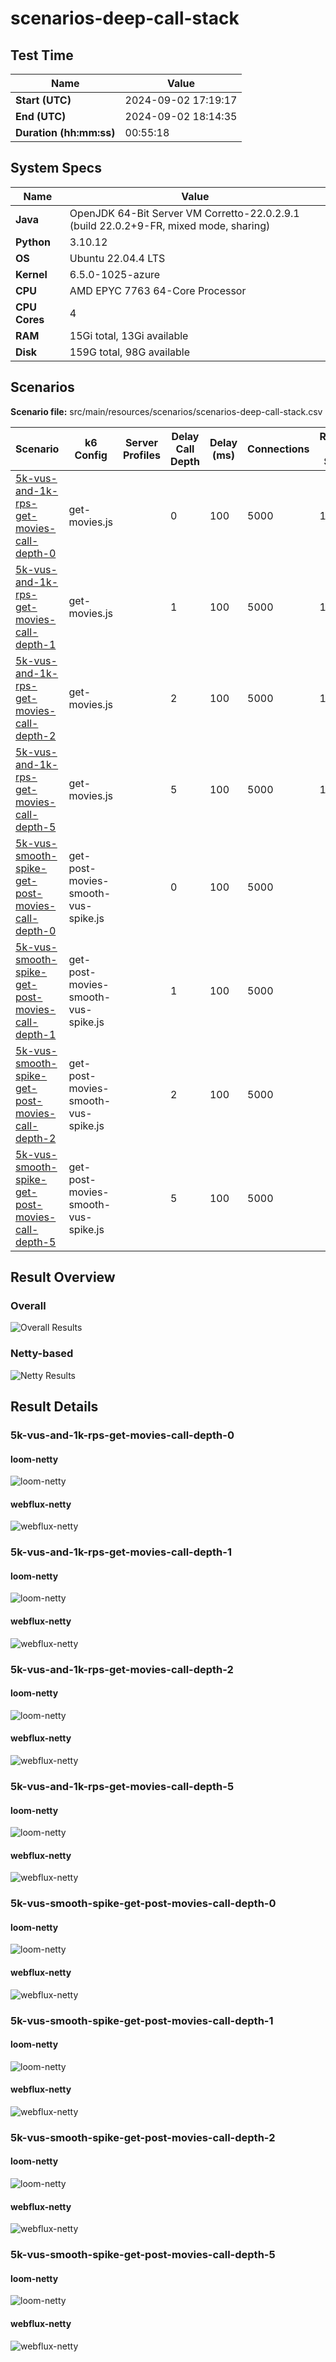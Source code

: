# scenarios-deep-call-stack

## Test Time

| **Name**                | **Value** |
|-------------------------|-----------|
| **Start (UTC)** | 2024-09-02 17:19:17 |
| **End (UTC)** | 2024-09-02 18:14:35 |
| **Duration (hh:mm:ss)** | 00:55:18 |

## System Specs

| **Name**                | **Value** |
|-------------------------|-----------|
| **Java** | OpenJDK 64-Bit Server VM Corretto-22.0.2.9.1 (build 22.0.2+9-FR, mixed mode, sharing) |
| **Python** | 3.10.12 |
| **OS** | Ubuntu 22.04.4 LTS |
| **Kernel** | 6.5.0-1025-azure |
| **CPU** | AMD EPYC 7763 64-Core Processor |
| **CPU Cores** | 4 |
| **RAM** | 15Gi total, 13Gi available |
| **Disk** | 159G total, 98G available |

## Scenarios

**Scenario file:** src/main/resources/scenarios/scenarios-deep-call-stack.csv

| Scenario | k6 Config | Server Profiles | Delay Call Depth | Delay (ms) | Connections | Requests per Second | Warmup Duration (s) | Test Duration (s) |
|----------|-----------|-----------------|------------------|------------|-------------|---------------------|---------------------|------------------|
| [5k-vus-and-1k-rps-get-movies-call-depth-0](#5k-vus-and-1k-rps-get-movies-call-depth-0) | get-movies.js |  | 0 | 100 | 5000 | 1000 | 10 | 180 |
| [5k-vus-and-1k-rps-get-movies-call-depth-1](#5k-vus-and-1k-rps-get-movies-call-depth-1) | get-movies.js |  | 1 | 100 | 5000 | 1000 | 10 | 180 |
| [5k-vus-and-1k-rps-get-movies-call-depth-2](#5k-vus-and-1k-rps-get-movies-call-depth-2) | get-movies.js |  | 2 | 100 | 5000 | 1000 | 10 | 180 |
| [5k-vus-and-1k-rps-get-movies-call-depth-5](#5k-vus-and-1k-rps-get-movies-call-depth-5) | get-movies.js |  | 5 | 100 | 5000 | 1000 | 10 | 180 |
| [5k-vus-smooth-spike-get-post-movies-call-depth-0](#5k-vus-smooth-spike-get-post-movies-call-depth-0) | get-post-movies-smooth-vus-spike.js |  | 0 | 100 | 5000 |  | 0 | 180 |
| [5k-vus-smooth-spike-get-post-movies-call-depth-1](#5k-vus-smooth-spike-get-post-movies-call-depth-1) | get-post-movies-smooth-vus-spike.js |  | 1 | 100 | 5000 |  | 0 | 180 |
| [5k-vus-smooth-spike-get-post-movies-call-depth-2](#5k-vus-smooth-spike-get-post-movies-call-depth-2) | get-post-movies-smooth-vus-spike.js |  | 2 | 100 | 5000 |  | 0 | 180 |
| [5k-vus-smooth-spike-get-post-movies-call-depth-5](#5k-vus-smooth-spike-get-post-movies-call-depth-5) | get-post-movies-smooth-vus-spike.js |  | 5 | 100 | 5000 |  | 0 | 180 |

## Result Overview

### Overall

![Overall Results](./results.png)
### Netty-based

![Netty Results](./results-netty.png)

## Result Details


### 5k-vus-and-1k-rps-get-movies-call-depth-0

#### loom-netty

![loom-netty](./5k-vus-and-1k-rps-get-movies-call-depth-0/loom-netty.png)

#### webflux-netty

![webflux-netty](./5k-vus-and-1k-rps-get-movies-call-depth-0/webflux-netty.png)


### 5k-vus-and-1k-rps-get-movies-call-depth-1

#### loom-netty

![loom-netty](./5k-vus-and-1k-rps-get-movies-call-depth-1/loom-netty.png)

#### webflux-netty

![webflux-netty](./5k-vus-and-1k-rps-get-movies-call-depth-1/webflux-netty.png)


### 5k-vus-and-1k-rps-get-movies-call-depth-2

#### loom-netty

![loom-netty](./5k-vus-and-1k-rps-get-movies-call-depth-2/loom-netty.png)

#### webflux-netty

![webflux-netty](./5k-vus-and-1k-rps-get-movies-call-depth-2/webflux-netty.png)


### 5k-vus-and-1k-rps-get-movies-call-depth-5

#### loom-netty

![loom-netty](./5k-vus-and-1k-rps-get-movies-call-depth-5/loom-netty.png)

#### webflux-netty

![webflux-netty](./5k-vus-and-1k-rps-get-movies-call-depth-5/webflux-netty.png)


### 5k-vus-smooth-spike-get-post-movies-call-depth-0

#### loom-netty

![loom-netty](./5k-vus-smooth-spike-get-post-movies-call-depth-0/loom-netty.png)

#### webflux-netty

![webflux-netty](./5k-vus-smooth-spike-get-post-movies-call-depth-0/webflux-netty.png)


### 5k-vus-smooth-spike-get-post-movies-call-depth-1

#### loom-netty

![loom-netty](./5k-vus-smooth-spike-get-post-movies-call-depth-1/loom-netty.png)

#### webflux-netty

![webflux-netty](./5k-vus-smooth-spike-get-post-movies-call-depth-1/webflux-netty.png)


### 5k-vus-smooth-spike-get-post-movies-call-depth-2

#### loom-netty

![loom-netty](./5k-vus-smooth-spike-get-post-movies-call-depth-2/loom-netty.png)

#### webflux-netty

![webflux-netty](./5k-vus-smooth-spike-get-post-movies-call-depth-2/webflux-netty.png)


### 5k-vus-smooth-spike-get-post-movies-call-depth-5

#### loom-netty

![loom-netty](./5k-vus-smooth-spike-get-post-movies-call-depth-5/loom-netty.png)

#### webflux-netty

![webflux-netty](./5k-vus-smooth-spike-get-post-movies-call-depth-5/webflux-netty.png)


